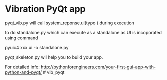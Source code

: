 # Vibration PyQt app

pyqt_vib.py will call system_reponse.ui(typo ) during execution 

to do 
standalone.py which can execute as a standalone as UI is incoporated using command 
  
  pyuic4 xxx.ui -o standalone.py
  
pyqt_skeleton.py wil help you to build  your app.


For detailed info: http://pythonforengineers.com/your-first-gui-app-with-python-and-pyqt/  # vib_pyqt
